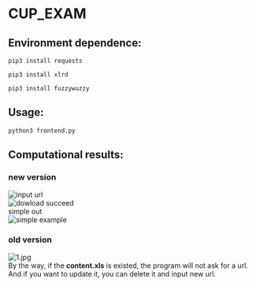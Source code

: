 # CUP_EXAM  

## Environment dependence:  
`pip3 install requests`

`
pip3 install xlrd
`

`
pip3 install fuzzywuzzy
`
## Usage:  
`
python3 frontend.py
`

## Computational results:  
### new version
![input url](https://github.com/Rhythmicc/CUP_EXAM/blob/master/img/2.png)  
![dowload succeed](https://github.com/Rhythmicc/CUP_EXAM/blob/master/img/3.jpg)  
simple out  
![simple example](https://github.com/Rhythmicc/CUP_EXAM/blob/master/img/4.jpg)  

### old version  
![1.jpg](https://github.com/Rhythmicc/CUP_EXAM/blob/master/img/1.jpg)  
By the way, if the **content.xls** is existed, the program will not ask for a url.  
And if you want to update it, you can delete it and input new url. 
